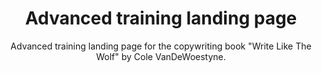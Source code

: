 <h1 align="center">
  Advanced training landing page
</h1>
<p align="center">
  Advanced training landing page for the copywriting book "Write Like The Wolf" by Cole VanDeWoestyne.
</p>
